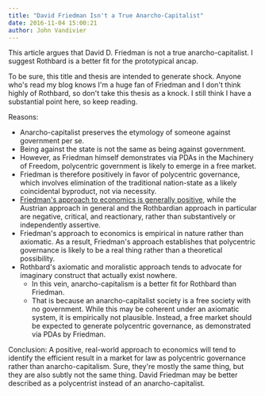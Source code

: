 ```yaml
---
title: "David Friedman Isn't a True Anarcho-Capitalist"
date: 2016-11-04 15:00:21
author: John Vandivier
---
```




This article argues that David D. Friedman is not a true anarcho-capitalist. I suggest Rothbard is a better fit for the prototypical ancap.

To be sure, this title and thesis are intended to generate shock. Anyone who's read my blog knows I'm a huge fan of Friedman and I don't think highly of Rothbard, so don't take this thesis as a knock. I still think I have a substantial point here, so keep reading.

Reasons:
<ul>
 	<li>Anarcho-capitalist preserves the etymology of someone against government per se.</li>
 	<li>Being against the state is not the same as being against government.</li>
 	<li>However, as Friedman himself demonstrates via PDAs in the Machinery of Freedom, polycentric government is likely to emerge in a free market.</li>
 	<li>Friedman is therefore positively in favor of polycentric governance, which involves elimination of the traditional nation-state as a likely coincidental byproduct, not via necessity.</li>
 	<li><a href=\"http://www.daviddfriedman.com/Academic/Property/Property.html\">Friedman's approach to economics is generally positive</a>, while the Austrian approach in general and the Rothbardian approach in particular are negative, critical, and reactionary, rather than substantively or independently assertive.</li>
 	<li>Friedman's approach to economics is empirical in nature rather than axiomatic. As a result, Friedman's approach establishes that polycentric governance is likely to be a real thing rather than a theoretical possibility.</li>
 	<li>Rothbard's axiomatic and moralistic approach tends to advocate for imaginary construct that actually exist nowhere.
<ul>
 	<li>In this vein, anarcho-capitalism is a better fit for Rothbard than Friedman.</li>
 	<li>That is because an anarcho-capitalist society is a free society with no government. While this may be coherent under an axiomatic system, it is empirically not plausible. Instead, a free market should be expected to generate polycentric governance, as demonstrated via PDAs by Friedman.</li>
</ul>
</li>
</ul>
Conclusion: A positive, real-world approach to economics will tend to identify the efficient result in a market for law as polycentric governance rather than anarcho-capitalism. Sure, they're mostly the same thing, but they are also subtly not the same thing. David Friedman may be better described as a polycentrist instead of an anarcho-capitalist.